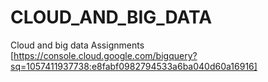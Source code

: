 # CLOUD_AND_BIG_DATA
Cloud and big data Assignments
[https://console.cloud.google.com/bigquery?sq=1057411937738:e8fabf0982794533a6ba040d60a16916]

